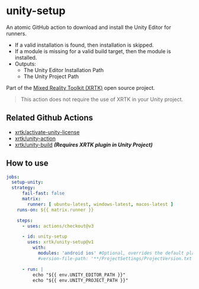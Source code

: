 # unity-setup

An atomic GitHub action to download and install the Unity Editor for runners.

* If a valid installation is found, then installation is skipped.
* If a module is missing for a valid build target, then the module is installed.
* Outputs:
  * The Unity Editor Installation Path
  * The Unity Project Path

Part of the [Mixed Reality Toolkit (XRTK)](https://github.com/XRTK) open source project.

> This action does not require the use of XRTK in your Unity project.

## Related Github Actions

* [xrtk/activate-unity-license](https://github.com/XRTK/activate-unity-license)
* [xrtk/unity-action](https://github.com/XRTK/unity-action)
* [xrtk/unity-build](https://github.com/XRTK/unity-build) ***(Requires XRTK plugin in Unity Project)***

## How to use

```yaml
jobs:
  setup-unity:
  strategy:
      fail-fast: false
      matrix:
        runner: [ ubuntu-latest, windows-latest, macos-latest ]
    runs-on: ${{ matrix.runner }}

    steps:
      - uses: actions/checkout@v3

      - id: unity-setup
        uses: xrtk/unity-setup@v1
          with:
            modules: 'android ios' #Optional, overrides the default platform specific module installs.
            #version-file-path: '**/ProjectSettings/ProjectVersion.txt' # Optional

      - run: |
          echo "${{ env.UNITY_EDITOR_PATH }}"
          echo "${{ env.UNITY_PROJECT_PATH }}"
```
